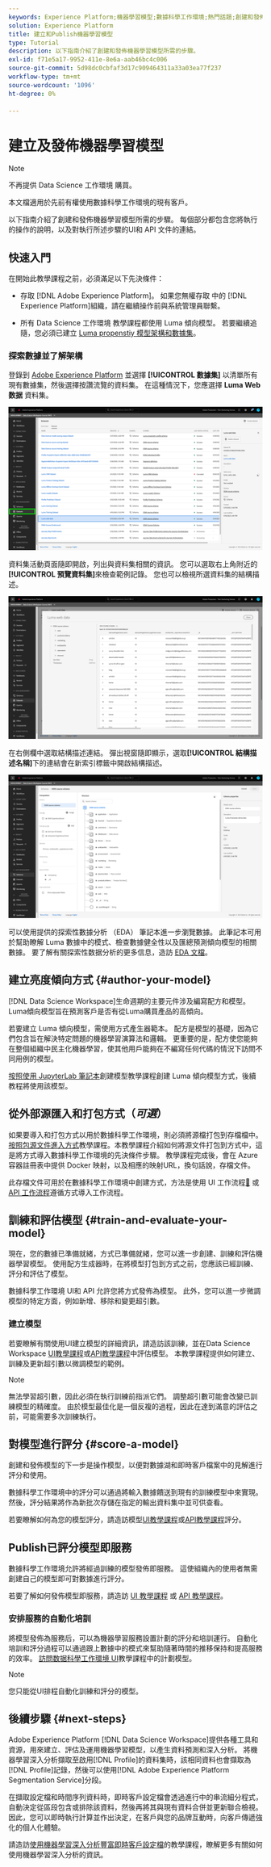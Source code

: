 ```yaml
---
keywords: Experience Platform;機器學習模型;數據科學工作環境;熱門話題;創建和發佈模型
solution: Experience Platform
title: 建立和Publish機器學習模型
type: Tutorial
description: 以下指南介紹了創建和發佈機器學習模型所需的步驟。
exl-id: f71e5a17-9952-411e-8e6a-aab46bc4c006
source-git-commit: 5d98dc0cbfaf3d17c909464311a33a03ea77f237
workflow-type: tm+mt
source-wordcount: '1096'
ht-degree: 0%

---
```



# 建立及發佈機器學習模型

>[!NOTE]
>
>不再提供 Data Science 工作環境 購買。
>
>本文檔適用於先前有權使用數據科學工作環境的現有客戶。

以下指南介紹了創建和發佈機器學習模型所需的步驟。 每個部分都包含您將執行的操作的說明，以及對執行所述步驟的UI和 API 文件的連結。

## 快速入門

在開始此教學課程之前，必須滿足以下先決條件：

- 存取 [!DNL Adobe Experience Platform]。 如果您無權存取 中的 [!DNL Experience Platform]組織，請在繼續操作前與系統管理員聯繫。

- 所有 Data Science 工作環境 教學課程都使用 Luma 傾向模型。 若要繼續追隨，您必須已建立 [Luma propenstiy 模型架構和數據集](./create-luma-data.md)。

### 探索數據並了解架構

登錄到 [Adobe Experience Platform](https://platform.adobe.com/) 並選擇 **[!UICONTROL 數據集]** 以清單所有現有數據集，然後選擇按讚流覽的資料集。 在這種情況下，您應選擇 **Luma Web 数据** 資料集。

![選取Luma網頁資料集](../images/models-recipes/model-walkthrough/luma-dataset.png)

資料集活動頁面隨即開啟，列出與資料集相關的資訊。 您可以選取右上角附近的&#x200B;**[!UICONTROL 預覽資料集]**&#x200B;來檢查範例記錄。 您也可以檢視所選資料集的結構描述。

![預覽Luma網頁資料](../images/models-recipes/model-walkthrough/preview-dataset.png)

在右側欄中選取結構描述連結。 彈出視窗隨即顯示，選取&#x200B;**[!UICONTROL 結構描述名稱]**&#x200B;下的連結會在新索引標籤中開啟結構描述。

![預覽 Luma 網站数据綱要](../images/models-recipes/model-walkthrough/preview-schema.png)

可以使用提供的探索性數據分析 （EDA） 筆記本進一步瀏覽數據。 此筆記本可用於幫助瞭解 Luma 數據中的模式、檢查數據健全性以及匯總預測傾向模型的相關數據。 要了解有關探索性数据分析的更多信息，造訪 [EDA 文檔](../jupyterlab/eda-notebook.md)。

## 建立亮度傾向方式 {#author-your-model}

[!DNL Data Science Workspace]生命週期的主要元件涉及編寫配方和模型。 Luma傾向模型旨在預測客戶是否有從Luma購買產品的高傾向。

若要建立 Luma 傾向模型，需使用方式產生器範本。 配方是模型的基礎，因為它們包含旨在解決特定問題的機器學習演算法和邏輯。 更重要的是，配方使您能夠在整個組織中民主化機器學習，使其他用戶能夠在不編寫任何代碼的情況下訪問不同用例的模型。

[按照使用 JupyterLab 筆記本](../jupyterlab/create-a-model.md)創建模型教學課程創建 Luma 傾向模型方式，後續教程將使用該模型。

## 從外部源匯入和打包方式（*可選*）

如果要導入和打包方式以用於數據科學工作環境，則必須將源檔打包到存檔檔中。 [按照包源文件進入方式](./package-source-files-recipe.md)教學課程。本教學課程介紹如何將源文件打包到方式中，這是將方式導入數據科學工作環境的先決條件步驟。 教學課程完成後，會在 Azure 容器註冊表中提供 Docker 映射，以及相應的映射URL，換句話說，存檔文件。

此存檔文件可用於在數據科學工作環境中創建方式，方法是使用 UI 工作流程[&#128279;](./import-packaged-recipe-ui.md) 或 [API 工作流程](./import-packaged-recipe-api.md)遵循方式導入工作流程。

## 訓練和評估模型 {#train-and-evaluate-your-model}

現在，您的數據已準備就緒，方式已準備就緒，您可以進一步創建、訓練和評估機器學習模型。 使用配方生成器時，在將模型打包到方式之前，您應該已經訓練、評分和評估了模型。

數據科學工作環境 UI和 API 允許您將方式發佈為模型。 此外，您可以進一步微調模型的特定方面，例如新增、移除和變更超引數。

### 建立模型

若要瞭解有關使用UI建立模型的詳細資訊，請造訪該訓練，並在Data Science Workspace [UI教學課程](./train-evaluate-model-ui.md)或[API教學課程](./train-evaluate-model-api.md)中評估模型。 本教學課程提供如何建立、訓練及更新超引數以微調模型的範例。

>[!NOTE]
>
> 無法學習超引數，因此必須在執行訓練前指派它們。 調整超引數可能會改變已訓練模型的精確度。 由於模型最佳化是一個反複的過程，因此在達到滿意的評估之前，可能需要多次訓練執行。

## 對模型進行評分 {#score-a-model}

創建和發佈模型的下一步是操作模型，以便對數據湖和即時客戶檔案中的見解進行評分和使用。

數據科學工作環境中的評分可以通過將輸入數據饋送到現有的訓練模型中來實現。 然後，評分結果將作為新批次存儲在指定的輸出資料集中並可供查看。

若要瞭解如何為您的模型評分，請造訪模型[UI教學課程](./score-model-ui.md)或[API教學課程](./score-model-api.md)評分。

## Publish已評分模型即服務

數據科學工作環境允許將經過訓練的模型發佈即服務。 這使組織內的使用者無需創建自己的模型即可對數據進行評分。

若要了解如何發佈模型即服務，請造訪 [UI 教學課程](./publish-model-service-ui.md) 或 [API 教學課程](./publish-model-service-api.md)。

### 安排服務的自動化培訓

將模型發佈為服務后，可以為機器學習服務設置計劃的評分和培訓運行。 自動化培訓和評分過程可以通過跟上數據中的模式來幫助隨著時間的推移保持和提高服務的效率。 [訪問数据科學工作環境 UI](./schedule-models-ui.md)教學課程中的計劃模型。

>[!NOTE]
>
> 您只能從UI排程自動化訓練和評分的模型。

## 後續步驟 {#next-steps}

Adobe Experience Platform [!DNL Data Science Workspace]提供各種工具和資源，用來建立、評估及運用機器學習模型，以產生資料預測和深入分析。 將機器學習深入分析擷取至啟用[!DNL Profile]的資料集時，該相同資料也會擷取為[!DNL Profile]記錄，然後可以使用[!DNL Adobe Experience Platform Segmentation Service]分段。

在擷取設定檔和時間序列資料時，即時客戶設定檔會透過進行中的串流細分程式，自動決定從區段包含或排除該資料，然後再將其與現有資料合併並更新聯合檢視。 因此，您可以即時執行計算並作出決定，在客戶與您的品牌互動時，向客戶傳遞強化的個人化體驗。

請造訪[使用機器學習深入分析豐富即時客戶設定檔](./enrich-profile.md)的教學課程，瞭解更多有關如何使用機器學習深入分析的資訊。
